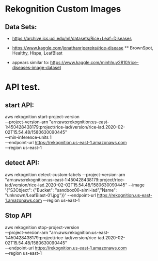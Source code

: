 # Rekognition Custom Images

## Data Sets:

* https://archive.ics.uci.edu/ml/datasets/Rice+Leaf+Diseases

* https://www.kaggle.com/jonathanrjpereira/rice-disease
	** BrownSpot, Healthy, Hispa, LeafBlast

* appears similar to:
  https://www.kaggle.com/minhhuy2810/rice-diseases-image-dataset


# API test.

## start API:

aws rekognition start-project-version \
  --project-version-arn "arn:aws:rekognition:us-east-1:450428438179:project/rice-iad/version/rice-iad.2020-02-02T15.54.48/1580630090445" \
  --min-inference-units 1 \
  --endpoint-url https://rekognition.us-east-1.amazonaws.com \
  --region us-east-1

## detect API:

aws rekognition detect-custom-labels   --project-version-arn "arn:aws:rekognition:us-east-1:450428438179:project/rice-iad/version/rice-iad.2020-02-02T15.54.48/1580630090445"   --image '{"S3Object": {"Bucket": "sandbox00-aiml-iad","Name": "unknown/LeafBlast-01.jpg"}}'   --endpoint-url https://rekognition.us-east-1.amazonaws.com   --region us-east-1

## Stop API

aws rekognition stop-project-version \
  --project-version-arn "arn:aws:rekognition:us-east-1:450428438179:project/rice-iad/version/rice-iad.2020-02-02T15.54.48/1580630090445" \
  --endpoint-url https://rekognition.us-east-1.amazonaws.com \
  --region us-east-1